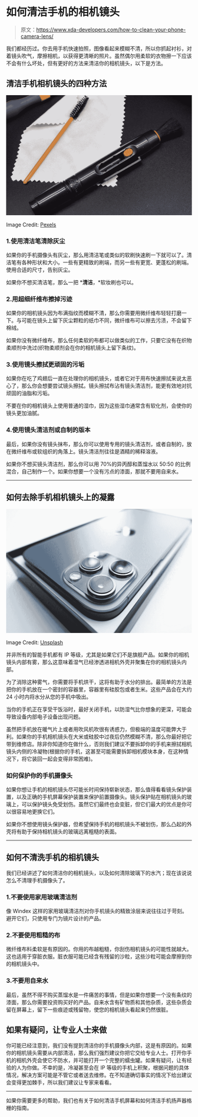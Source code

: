 # 如何清洁手机的相机镜头

> 原文：<https://www.xda-developers.com/how-to-clean-your-phone-camera-lens/>

我们都经历过。你去用手机快速拍照，图像看起来模糊不清，所以你抓起衬衫，对着镜头吹气，摩擦相机，以获得更清晰的照片。虽然偶尔用柔软的衣物擦一下应该不会有什么坏处，但有更好的方法来清洁你的相机镜头，以下是方法。

## 清洁手机相机镜头的四种方法

 <picture>![Cleaning brush for camera lens and microfibre cloth](img/46adfab84d725fabc81a66d5cfe45164.png)</picture> 

Image Credit: [Pexels](https://www.pexels.com/photo/camera-lens-on-back-surface-6658301/)

### 1.使用清洁笔清除灰尘

如果你的手机摄像头有灰尘，那么用清洁笔或类似的软刷快速刷一下就可以了。清洁笔有各种形状和大小。一些有更精致的刷端，而另一些有更宽、更蓬松的刷端。使用合适的尺寸，告别灰尘。

如果你不想买清洁笔，那么一把 ***清洁**，*软妆刷也可以。

### 2.用超细纤维布擦掉污迹

如果你的相机镜头因为布满指纹而模糊不清，那么你需要用微纤维布轻轻打磨一下。与可能在镜头上留下灰尘颗粒的纸巾不同，微纤维布可以擦去污渍，不会留下棉绒。

如果你没有微纤维布，那么任何柔软的布都可以做类似的工作，只要它没有在织物柔顺剂中洗过(织物柔顺剂会在你的相机镜头上留下条纹)。

### 3.使用镜头擦拭更顽固的污垢

如果你在吃了鸡翅后一直在处理你的相机镜头，或者它对于用布快速擦拭来说太恶心了，那么你会想要尝试镜头擦拭。镜头擦拭布沾有镜头清洁剂，能更有效地对抗顽固的油脂和污垢。

不要在你的相机镜头上使用普通的湿巾，因为这些湿巾通常含有软化剂，会使你的镜头更加油腻。

### 4.使用镜头清洁剂或自制的版本

最后，如果你没有镜头抹布，那么你可以使用专用的镜头清洁剂，或者自制的，放在微纤维布或软组织的角落上。镜头清洁剂往往是酒精的稀释溶液。

如果你不想买镜头清洁剂，那么你可以用 70%的异丙醇和蒸馏水以 50:50 的比例混合，自己制作一个。如果你想要一个没有污点的漆面，那就不要用自来水。

* * *

## 如何去除手机相机镜头上的凝露

 <picture>![iphone camera lens up close](img/d67501a2e095d48fd8acfb4ee9e332b3.png)</picture> 

Image Credit: [Unsplash](https://unsplash.com/photos/NM-CaZc6rsc)

并非所有的智能手机都有 IP 等级，尤其是如果它们不是旗舰产品。如果你的相机镜头内部有雾，那么这意味着湿气已经渗透进相机外壳并聚集在你的相机镜头内部。

为了消除这种雾气，你需要将手机烘干，这将有助于水分的排出。最简单的方法是把你的手机放在一个密封的容器里，容器里有硅胶包或者生米。这些产品会在大约 24 小时内将水分从您的手机中吸出。

当你的手机正在享受干饭浴时，最好关闭手机，以防湿气比你想象的更深，可能会导致设备内部电子设备出现问题。

虽然把手机放在暖气片上或者用吹风机吹很有诱惑力，但极端的温度可能弊大于利。如果你的手机相机镜头在大米或硅胶中过夜后仍然模糊不清，那么你最好把它带到维修店。除非你知道你在做什么，否则我们建议不要拆卸你的手机来擦拭相机镜头内侧的冷凝物(根据你的手机，这甚至可能需要拆卸相机模块本身，在这种情况下，将它装回一起会变得非常困难)。

### 如何保护你的手机摄像头

如果你想让手机的相机镜头尽可能长时间保持崭新状态，那么值得看看镜头保护装置，以及正确的手机屏幕保护装置来保护前置摄像头。镜头保护贴在相机镜头的玻璃上，可以保护镜头免受划伤。虽然它们最终也会变脏，但它们最大的优点是你可以很容易地更换它们。

如果你不想使用镜头保护器，但希望保持手机的相机镜头不被划伤，那么凸起的外壳将有助于保持相机镜头的玻璃远离粗糙的表面。

* * *

## 如何不清洗手机的相机镜头

我们已经讲述了如何清洁你的相机镜头，以及如何清除玻璃下的水汽；现在该说说怎么不清理手机摄像头了。

### 1.不要使用家用玻璃清洁剂

像 Windex 这样的家用玻璃清洁剂对你手机镜头的精致涂层来说往往过于苛刻。避开它们，只使用专门为镜片设计的产品。

### 2.不要使用粗糙的布

微纤维布料柔软是有原因的。你用的布越粗糙，你刮伤相机镜头的可能性就越大。这也适用于穿脏衣服。脏衣服可能已经含有残留的沙粒，这些沙粒可能会摩擦到你的相机镜头中。

### 3.不要用自来水

最后，虽然不得不购买蒸馏水是一件痛苦的事情，但是如果你想要一个没有条纹的漆面，那么你需要投资购买好的产品。自来水含有矿物质和其他杂质，这些杂质会留在屏幕上，留下一些痕迹或残留物，使您的相机镜头看起来仍然很脏。

## 如果有疑问，让专业人士来做

你可能已经注意到，我们没有提到清洁你的手机摄像头内部，这是有原因的。如果你的相机镜头需要从内部清洁，那么我们强烈建议你把它交给专业人士。打开你手机的相机外壳会使它不防水，并可能打开一个完整的蠕虫罐。如果有疑问，让有经验的人为你做。不幸的是，冷凝甚至会在 IP 等级的手机上积聚，根据问题的具体情况，解决方案可能是不管它或者送去维修。在不知道确切事实的情况下给出建议会变得更加棘手，所以我们建议让专家来看看。

* * *

如果你需要更多的帮助，我们也有关于如何清洁手机屏幕和如何清洁手机扬声器格栅的指南。